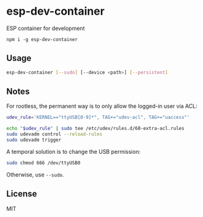 # esp-dev-container

ESP container for development

```
npm i -g esp-dev-container
```

## Usage

```sh
esp-dev-container [--sudo] [--device <path>] [--persistent]
```

## Notes

For rootless, the permanent way is to only allow the logged-in user via ACL:

```sh
udev_rule='KERNEL=="ttyUSB[0-9]*", TAG+="udev-acl", TAG+="uaccess"'

echo "$udev_rule" | sudo tee /etc/udev/rules.d/60-extra-acl.rules
sudo udevadm control --reload-rules
sudo udevadm trigger
```

A temporal solution is to change the USB permission:

```sh
sudo chmod 666 /dev/ttyUSB0
```

Otherwise, use `--sudo`.

## License

MIT
